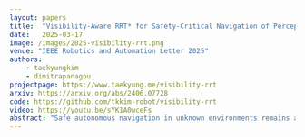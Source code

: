 ```yaml
---
layout: papers
title:  "Visibility-Aware RRT* for Safety-Critical Navigation of Perception-Limited Robots in Unknown Environments"
date:   2025-03-17
image: /images/2025-visibility-rrt.png
venue: "IEEE Robotics and Automation Letter 2025"
authors:
    - taekyungkim
    - dimitrapanagou
projectpage: https://www.taekyung.me/visibility-rrt
arxiv: https://arxiv.org/abs/2406.07728
code: https://github.com/tkkim-robot/visibility-rrt
video: https://youtu.be/sYK1A0wceFs
abstract: "Safe autonomous navigation in unknown environments remains a critical challenge for robots with limited sensing capabilities. While safety-critical control techniques, such as Control Barrier Functions (CBFs), have been proposed to ensure safety, their effectiveness relies on the assumption that the robot has complete knowledge of its surroundings. In reality, robots often operate with restricted field-of-view and finite sensing range, which can lead to collisions with unknown obstacles if the planning algorithm is agnostic to these limitations. To address this issue, we introduce the visibility-aware RRT* algorithm that combines sampling-based planning with CBFs to generate safe and efficient global reference paths in partially unknown environments. The algorithm incorporates a collision avoidance CBF and a novel visibility CBF, which guarantees that the robot remains within locally collision-free regions, enabling timely detection and avoidance of unknown obstacles. We conduct extensive experiments interfacing the path planners with two different safety-critical controllers, wherein our method outperforms all other compared baselines across both safety and efficiency aspects."
---
```

